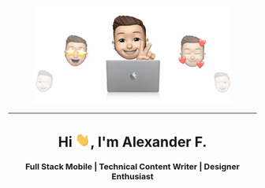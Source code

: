 <p align="center">
  <img src="https://raw.githubusercontent.com/AlexanderFDeveloper/AlexanderFDeveloper/main/cover.png" height="200"/>
</p>
<hr>
<h1 align="center">Hi <img src="https://raw.githubusercontent.com/AlexanderFDeveloper/AlexanderFDeveloper/main/hi.gif" width="30px">, I'm Alexander F.</h1>
<h3 align="center">Full Stack Mobile | Technical Content Writer | Designer Enthusiast</h3>
